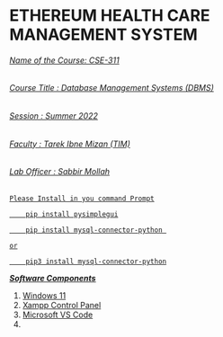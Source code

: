 # ETHEREUM HEALTH CARE MANAGEMENT SYSTEM <u>
###### Name of the Course: CSE-311
###### Course Title      : Database Management Systems (DBMS) </br>
###### Session           : Summer 2022
###### Faculty           : Tarek Ibne Mizan (TIM)
###### Lab Officer       : Sabbir Mollah

`Please Install in you command Prompt`
```
    pip install pysimplegui
```
```
    pip install mysql-connector-python 
```
`or`
```
    pip3 install mysql-connector-python
```

<u><i><b> Software Components </b></i></u>
1. Windows 11
2. Xampp Control Panel
3. Microsoft VS Code
4. 
